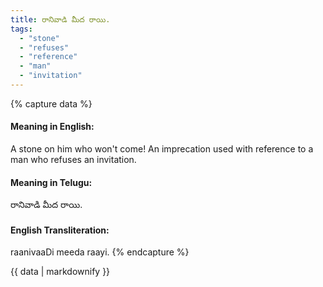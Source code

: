 ```yaml
---
title: రానివాడి మీద రాయి.
tags:
  - "stone"
  - "refuses"
  - "reference"
  - "man"
  - "invitation"
---
```


{% capture data %}
#### Meaning in English:
A stone on him who won't come!
An imprecation used with reference to a man who refuses an invitation.

#### Meaning in Telugu:
రానివాడి మీద రాయి.

#### English Transliteration:
raanivaaDi meeda raayi.
{% endcapture %}

{{ data | markdownify }}

